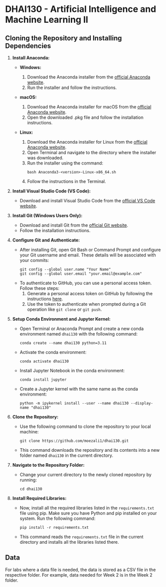 # DHAI130 - Artificial Intelligence and Machine Learning II

## Cloning the Repository and Installing Dependencies

1. **Install Anaconda:**

   - **Windows:**
     1. Download the Anaconda installer from the [official Anaconda website](https://www.anaconda.com/products/distribution#download-section).
     2. Run the installer and follow the instructions.

   - **macOS:**
     1. Download the Anaconda installer for macOS from the [official Anaconda website](https://www.anaconda.com/products/distribution#download-section).
     2. Open the downloaded .pkg file and follow the installation instructions.

   - **Linux:**
     1. Download the Anaconda installer for Linux from the [official Anaconda website](https://www.anaconda.com/products/distribution#download-section).
     2. Open Terminal and navigate to the directory where the installer was downloaded.
     3. Run the installer using the command:
        ```
        bash Anaconda3-<version>-Linux-x86_64.sh
        ```
     4. Follow the instructions in the Terminal.

2. **Install Visual Studio Code (VS Code):**

   - Download and install Visual Studio Code from the [official VS Code website](https://code.visualstudio.com/).

3. **Install Git (Windows Users Only):**

   - Download and install Git from the [official Git website](https://git-scm.com/download/win).
   - Follow the installation instructions.

4. **Configure Git and Authenticate:**

   - After installing Git, open Git Bash or Command Prompt and configure your Git username and email. These details will be associated with your commits:
     ```
     git config --global user.name "Your Name"
     git config --global user.email "your.email@example.com"
     ```
   - To authenticate to GitHub, you can use a personal access token. Follow these steps:
     1. Generate a personal access token on GitHub by following the instructions [here](https://docs.github.com/en/github/authenticating-to-github/creating-a-personal-access-token).
     2. Use the token to authenticate when prompted during a Git operation like `git clone` or `git push`.

5. **Setup Conda Environment and Jupyter Kernel:**

   - Open Terminal or Anaconda Prompt and create a new conda environment named `dhai130` with the following command:
     ```
     conda create --name dhai130 python=3.11
     ```
   - Activate the conda environment:
     ```
     conda activate dhai130
     ```
   - Install Jupyter Notebook in the conda environment:
     ```
     conda install jupyter
     ```
   - Create a Jupyter kernel with the same name as the conda environment:
     ```
     python -m ipykernel install --user --name dhai130 --display-name "dhai130"
     ```

6. **Clone the Repository:**

   - Use the following command to clone the repository to your local machine:
     ```
     git clone https://github.com/moezali1/dhai130.git
     ```
   - This command downloads the repository and its contents into a new folder named `dhai130` in the current directory.

7. **Navigate to the Repository Folder:**

   - Change your current directory to the newly cloned repository by running:
     ```
     cd dhai130
     ```

8. **Install Required Libraries:**

   - Now, install all the required libraries listed in the `requirements.txt` file using pip. Make sure you have Python and pip installed on your system. Run the following command:
     ```
     pip install -r requirements.txt
     ```
   - This command reads the `requirements.txt` file in the current directory and installs all the libraries listed there.

## Data

For labs where a data file is needed, the data is stored as a CSV file in the respective folder. For example, data needed for Week 2 is in the Week 2 folder.
